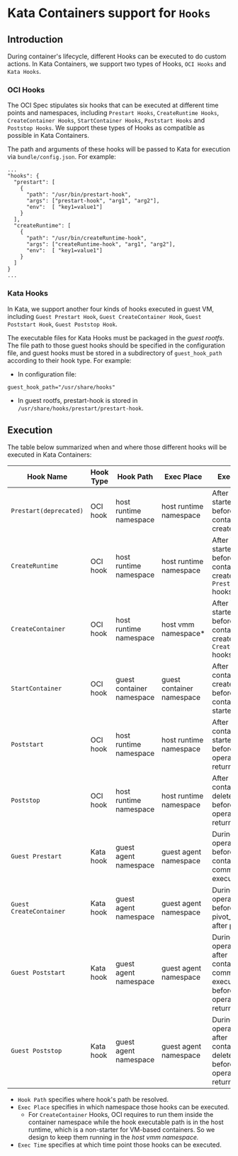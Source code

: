 # Kata Containers support for `Hooks`

## Introduction

During container's lifecycle, different Hooks can be executed to do custom actions. In Kata Containers, we support two types of Hooks, `OCI Hooks` and `Kata Hooks`.

### OCI Hooks

The OCI Spec stipulates six hooks that can be executed at different time points and namespaces, including `Prestart Hooks`, `CreateRuntime Hooks`, `CreateContainer Hooks`, `StartContainer Hooks`, `Poststart Hooks` and `Poststop Hooks`. We support these types of Hooks as compatible as possible in Kata Containers.

The path and arguments of these hooks will be passed to Kata for execution via `bundle/config.json`. For example:
```
...
"hooks": {
  "prestart": [
    {
      "path": "/usr/bin/prestart-hook",
      "args": ["prestart-hook", "arg1", "arg2"],
      "env":  [ "key1=value1"]
    }
  ],
  "createRuntime": [
    {
      "path": "/usr/bin/createRuntime-hook",
      "args": ["createRuntime-hook", "arg1", "arg2"],
      "env":  [ "key1=value1"]
    }
  ]
}
...
```

### Kata Hooks

In Kata, we support another four kinds of hooks executed in guest VM, including `Guest Prestart Hook`, `Guest CreateContainer Hook`, `Guest Poststart Hook`, `Guest Poststop Hook`.

The executable files for Kata Hooks must be packaged in the *guest rootfs*. The file path to those guest hooks should be specified in the configuration file, and guest hooks must be stored in a subdirectory of `guest_hook_path` according to their hook type. For example:

+ In configuration file:
```
guest_hook_path="/usr/share/hooks"
```
+ In guest rootfs, prestart-hook is stored in `/usr/share/hooks/prestart/prestart-hook`.

## Execution
The table below summarized when and where those different hooks will be executed in Kata Containers:

| Hook Name | Hook Type | Hook Path | Exec Place | Exec Time |
|---|---|---|---|---|
| `Prestart(deprecated)` | OCI hook | host runtime namespace | host runtime namespace | After VM is started, before container is created. |
| `CreateRuntime` | OCI hook | host runtime namespace | host runtime namespace | After VM is started, before container is created, after `Prestart` hooks. |
| `CreateContainer` | OCI hook | host runtime namespace | host vmm namespace* | After VM is started, before container is created, after `CreateRuntime` hooks. |
| `StartContainer` | OCI hook | guest container namespace | guest container namespace | After container is created, before container is started. |
| `Poststart` | OCI hook | host runtime namespace | host runtime namespace | After container is started, before start operation returns. |
| `Poststop` | OCI hook | host runtime namespace | host runtime namespace | After container is deleted, before delete operation returns. |
| `Guest Prestart` | Kata hook | guest agent namespace | guest agent namespace | During start operation, before container command is executed. |
| `Guest CreateContainer` | Kata hook | guest agent namespace | guest agent namespace | During start operation, before pivot_root after prestart. |
| `Guest Poststart` | Kata hook | guest agent namespace | guest agent namespace | During start operation, after container command is executed, before start operation returns. |
| `Guest Poststop` | Kata hook | guest agent namespace | guest agent namespace | During delete operation, after container is deleted, before delete operation returns. |

+ `Hook Path` specifies where hook's path be resolved.
+ `Exec Place` specifies in which namespace those hooks can be executed.
  + For `CreateContainer` Hooks, OCI requires to run them inside the container namespace while the hook executable path is in the host runtime, which is a non-starter for VM-based containers. So we design to keep them running in the *host vmm namespace.* 
+ `Exec Time` specifies at which time point those hooks can be executed.